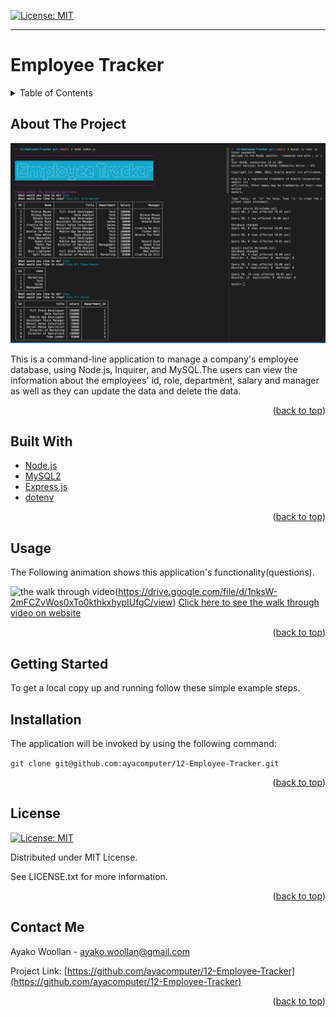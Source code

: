
[![License: MIT](https://img.shields.io/badge/License-MIT-yellow.svg)](https://opensource.org/licenses/MIT)

---
  
# Employee Tracker
<details>
  
<summary>Table of Contents</summary>

  
<ol>
  
<li>
  
<a href="#about-the-project">About The Project</a></li>

  
<ul>
  
<li><a href="#built-with">Built With</a></li>

<li><a href="#usage">Usage</a></>
</ul>

</li>

<li>

<a href="#getting-started">Getting Started</a>

<ul>

<li><a href="#installation">Installation</a>

</ul>

</li>
<li><a href="#license">License</a></>
  
<li><a href="#contact">Contact</a></>
  
</ol>
  
</details>

 ## About The Project


 ![This is an image of the product.](./assets/product.png)


This is a command-line application to manage a company's employee database, using Node.js, Inquirer, and MySQL.The users can view the information about the employees' id, role, department, salary and manager as well as they can update the data and delete the data.

<p align = "right">(<a href="#top">back to top</a>)</>

 ## Built With
* [Node.js](https://nodejs.org/) 
* [MySQL2](https://www.npmjs.com/package/mysql2) 
* [Express.js](https://www.npmjs.com/package/express) 
* [dotenv](https://www.npmjs.com/package/dotenv) 

<p align = "right"> (<a href="#top">back to top</a>)</>

## Usage

  The Following animation shows this application's functionality(questions).

![the walk through video](https://drive.google.com/file/d/1nksW-2mFCZvWos0xTo0kthkxhypIUfgC/preview)(https://drive.google.com/file/d/1nksW-2mFCZvWos0xTo0kthkxhypIUfgC/view)
[Click here to see the walk through video on website](https://drive.google.com/file/d/1nksW-2mFCZvWos0xTo0kthkxhypIUfgC/view)

<p align ="right">(<a href="#top">back to top</a>)</>

## Getting Started

To get a local copy up and running follow these simple example steps.

 ## Installation

 The application will be invoked by using the following command:


 `git clone git@github.com:ayacomputer/12-Employee-Tracker.git`

<p align="right">(<a href="#top">back to top</a>)</>

## License

[![License: MIT](https://img.shields.io/badge/License-MIT-yellow.svg)](https://opensource.org/licenses/MIT)

Distributed under MIT License.

See LICENSE.txt for more information.

<p align ="right">(<a href="#top">back to top</a>)</>

 ## Contact Me

Ayako Woollan - ayako.woollan@gmail.com

Project Link: [https://github.com/ayacomputer/12-Employee-Tracker](https://github.com/ayacomputer/12-Employee-Tracker)

<p align="right">(<a href="#top">back to top</a>)</>
